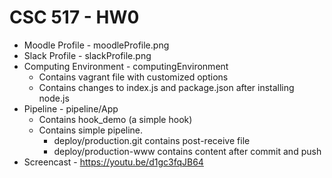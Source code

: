# CSC 517 - HW0

* Moodle Profile - moodleProfile.png
* Slack Profile - slackProfile.png
* Computing Environment - computingEnvironment
    * Contains vagrant file with customized options
    * Contains changes to index.js and package.json after installing node.js
* Pipeline - pipeline/App
    * Contains hook_demo (a simple hook)
    * Contains simple pipeline. 
        * deploy/production.git contains post-receive file
		* deploy/production-www contains content after commit and push
* Screencast - https://youtu.be/d1gc3fqJB64